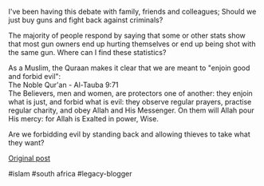 <!--
date: '2008-10-15'
published: true
slug: 2008-10-solution-to-sa-crime-buy-gun
time_to_read: 5
title: Solution to SA crime, buy a gun?
-->

I've been having this debate with family, friends and colleagues; Should we just buy guns and fight back against criminals?   
  
The majority of people respond by saying that some or other stats show that most gun owners end up hurting themselves or end up being shot with the same gun. Where can I find these statistics?  
  
As a Muslim, the Quraan makes it clear that we are meant to "enjoin good and forbid evil":  
The Noble Qur'an - Al-Tauba 9:71  
The Believers, men and women, are protectors one of another: they enjoin what is just, and forbid what is evil: they observe regular prayers, practise regular charity, and obey Allah and His Messenger. On them will Allah pour His mercy: for Allah is Exalted in power, Wise.   
  
Are we forbidding evil by standing back and allowing thieves to take what they want?

[Original post](https://ysfk.blogspot.com/2008/10/solution-to-sa-crime-buy-gun.html)

#islam #south africa #legacy-blogger 